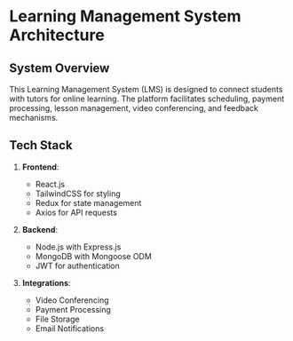 # Learning Management System Architecture

## System Overview

This Learning Management System (LMS) is designed to connect students with tutors for online learning. The platform facilitates scheduling, payment processing, lesson management, video conferencing, and feedback mechanisms.

## Tech Stack

1. **Frontend**:
   - React.js
   - TailwindCSS for styling
   - Redux for state management
   - Axios for API requests

2. **Backend**:
   - Node.js with Express.js
   - MongoDB with Mongoose ODM
   - JWT for authentication

3. **Integrations**:
   - Video Conferencing
   - Payment Processing
   - File Storage
   - Email Notifications
